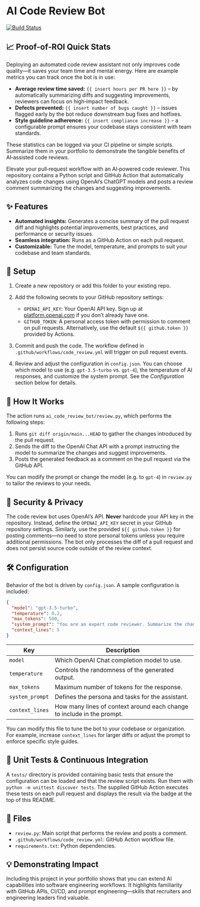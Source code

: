# AI Code Review Bot

[![Build Status](https://img.shields.io/github/actions/workflow/status/YOUR_GITHUB_USERNAME/YOUR_REPOSITORY/code_review.yml?branch=main)](https://github.com/YOUR_GITHUB_USERNAME/YOUR_REPOSITORY/actions)

## 📈 Proof‑of‑ROI Quick Stats

Deploying an automated code review assistant not only improves code quality—it saves your team time and mental energy.  Here are example metrics you can track once the bot is in use:

- **Average review time saved:** `{{ insert hours per PR here }}` – by automatically summarizing diffs and suggesting improvements, reviewers can focus on high‑impact feedback.
- **Defects prevented:** `{{ insert number of bugs caught }}` – issues flagged early by the bot reduce downstream bug fixes and hotfixes.
- **Style guideline adherence:** `{{ insert compliance increase }}` – a configurable prompt ensures your codebase stays consistent with team standards.

These statistics can be logged via your CI pipeline or simple scripts.  Summarize them in your portfolio to demonstrate the tangible benefits of AI‑assisted code reviews.

Elevate your pull‑request workflow with an AI‑powered code reviewer.  This
repository contains a Python script and GitHub Action that automatically
analyzes code changes using OpenAI’s ChatGPT models and posts a review
comment summarizing the changes and suggesting improvements.

## ✨ Features

- **Automated insights:** Generates a concise summary of the pull request
  diff and highlights potential improvements, best practices, and
  performance or security issues.
- **Seamless integration:** Runs as a GitHub Action on each pull request.
- **Customizable:** Tune the model, temperature, and prompts to suit your
  codebase and team standards.

## 🚀 Setup

1. Create a new repository or add this folder to your existing repo.
2. Add the following secrets to your GitHub repository settings:
   - `OPENAI_API_KEY`: Your OpenAI API key.  Sign up at
     [platform.openai.com](https://platform.openai.com/) if you don’t
     already have one.
   - `GITHUB_TOKEN`: A personal access token with permission to comment on
     pull requests.  Alternatively, use the default `${{ github.token }}`
     provided by Actions.
3. Commit and push the code.  The workflow defined in
   `.github/workflows/code_review.yml` will trigger on pull request events.

4. Review and adjust the configuration in `config.json`.  You can choose which model to use (e.g. `gpt-3.5-turbo` vs. `gpt-4`), the temperature of AI responses, and customize the system prompt.  See the *Configuration* section below for details.

## 🧠 How It Works

The action runs `ai_code_review_bot/review.py`, which performs the
following steps:

1. Runs `git diff origin/main...HEAD` to gather the changes introduced
   by the pull request.
2. Sends the diff to the OpenAI Chat API with a prompt instructing the
   model to summarize the changes and suggest improvements.
3. Posts the generated feedback as a comment on the pull request via the
   GitHub API.

You can modify the prompt or change the model (e.g. to `gpt-4`) in
`review.py` to tailor the reviews to your needs.

## 🔐 Security & Privacy

The code review bot uses OpenAI’s API.  **Never** hardcode your API key in the repository.  Instead, define the `OPENAI_API_KEY` secret in your GitHub repository settings.  Similarly, use the provided `${{ github.token }}` for posting comments—no need to store personal tokens unless you require additional permissions.  The bot only processes the diff of a pull request and does not persist source code outside of the review context.

## 🛠️ Configuration

Behavior of the bot is driven by `config.json`.  A sample configuration is included:

```json
{
  "model": "gpt-3.5-turbo",
  "temperature": 0.2,
  "max_tokens": 500,
  "system_prompt": "You are an expert code reviewer. Summarize the changes and suggest improvements, best practices, performance and security fixes.",
  "context_lines": 5
}
```

| Key | Description |
| --- | --- |
| `model` | Which OpenAI Chat completion model to use. |
| `temperature` | Controls the randomness of the generated output. |
| `max_tokens` | Maximum number of tokens for the response. |
| `system_prompt` | Defines the persona and tasks for the assistant. |
| `context_lines` | How many lines of context around each change to include in the prompt. |

You can modify this file to tune the bot to your codebase or organization.  For example, increase `context_lines` for larger diffs or adjust the prompt to enforce specific style guides.

## 🧪 Unit Tests & Continuous Integration

A `tests/` directory is provided containing basic tests that ensure the configuration can be loaded and that the review script exists.  Run them with `python -m unittest discover tests`.  The supplied GitHub Action executes these tests on each pull request and displays the result via the badge at the top of this README.

## 📄 Files

- `review.py`: Main script that performs the review and posts a comment.
- `.github/workflows/code_review.yml`: GitHub Action workflow file.
- `requirements.txt`: Python dependencies.

## 💡 Demonstrating Impact

Including this project in your portfolio shows that you can extend AI
capabilities into software engineering workflows.  It highlights
familiarity with GitHub APIs, CI/CD, and prompt engineering—skills
that recruiters and engineering leaders find valuable.